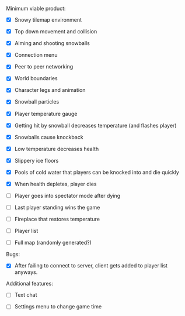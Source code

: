 Minimum viable product:

- [x] Snowy tilemap environment

- [x] Top down movement and collision

- [x] Aiming and shooting snowballs

- [x] Connection menu

- [x] Peer to peer networking

- [x] World boundaries

- [x] Character legs and animation

- [x] Snowball particles

- [x] Player temperature gauge

- [x] Getting hit by snowball decreases temperature (and flashes player)

- [x] Snowballs cause knockback

- [x] Low temperature decreases health

- [x] Slippery ice floors

- [x] Pools of cold water that players can be knocked into and die quickly

- [x] When health depletes, player dies

- [ ] Player goes into spectator mode after dying

- [ ] Last player standing wins the game

- [ ] Fireplace that restores temperature

- [ ] Player list

- [ ] Full map (randomly generated?)

Bugs:

- [x] After failing to connect to server, client gets added to player list anyways.

Additional features:

- [ ] Text chat

- [ ] Settings menu to change game time